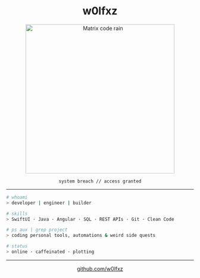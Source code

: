 <h1 align="center">w0lfxz</h1>
<p align="center">
  <img src="https://media.giphy.com/media/xT9IgzoKnwFNmISR8I/giphy.gif" width="400" alt="Matrix code rain">
</p>
<p align="center"><code>system breach // access granted</code></p>

---

```bash
# whoami
> developer | engineer | builder
```

```bash
# skills
> SwiftUI · Java · Angular · SQL · REST APIs · Git · Clean Code
```

```bash
# ps aux | grep project
> coding personal tools, automations & weird side quests
```

```bash
# status
> online · caffeinated · plotting
```

---

<p align="center">
  <a href="https://github.com/w0lfxz">github.com/w0lfxz</a>
</p>
